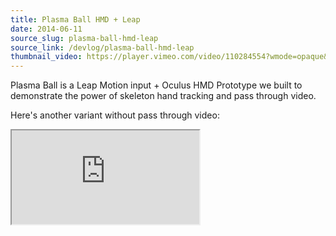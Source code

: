 ```yaml
---
title: Plasma Ball HMD + Leap
date: 2014-06-11
source_slug: plasma-ball-hmd-leap
source_link: /devlog/plasma-ball-hmd-leap
thumbnail_video: https://player.vimeo.com/video/110284554?wmode=opaque&api=1
---
```


Plasma Ball is a Leap Motion input + Oculus HMD Prototype we built to demonstrate the power of skeleton hand tracking and pass through video.

Here's another variant without pass through video:

<div class="experience-video">
  <iframe
    src="https://player.vimeo.com/video/110284554?wmode=opaque&api=1"
    title="Plasma Ball HMD + Leap"
    allow="autoplay; fullscreen; picture-in-picture"
    allowfullscreen
    loading="lazy"
  ></iframe>
</div>
